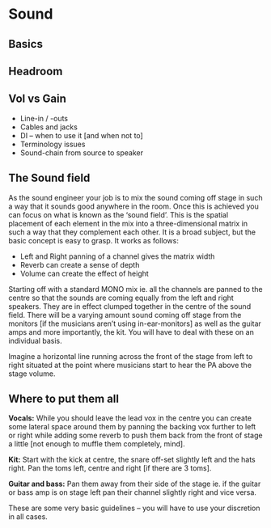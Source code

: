 # Sound

## Basics

## Headroom

## Vol vs Gain

- Line-in / -outs
- Cables and jacks
- DI – when to use it [and when not to]
- Terminology issues
- Sound-chain from source to speaker

## The Sound field

As the sound engineer your job is to mix the sound coming off stage in such a way that it sounds good anywhere in the room. Once this is achieved you can focus on what is known as the ‘sound field’. This is the spatial placement of each element in the mix into a three-dimensional matrix in such a way that they complement each other. It is a broad subject, but the basic concept is easy to grasp. It works as follows:
- Left and Right panning of a channel gives the matrix width
- Reverb can create a sense of depth
- Volume can create the effect of height

Starting off with a standard MONO mix ie. all the channels are panned to the centre so that the sounds are coming equally from the left and right speakers. They are in effect clumped together in the centre of the sound field. There will be a varying amount sound coming off stage from the monitors [if the musicians aren’t using in-ear-monitors] as well as the guitar amps and more importantly, the kit. You will have to deal with these on an individual basis.

Imagine a horizontal line running across the front of the stage from left to right situated at the point where musicians start to hear the PA above the stage volume.


## Where to put them all

**Vocals:** While you should leave the lead vox in the centre you can create some lateral space around them by panning the backing vox further to left or right while adding some reverb to push them back from the front of stage a little [not enough to muffle them completely, mind].

**Kit:** Start with the kick at centre, the snare off-set slightly left and the hats right. Pan the toms left, centre and right [if there are 3 toms].

**Guitar and bass:** Pan them away from their side of the stage ie. if the guitar or bass amp is on stage left pan their channel slightly right and vice versa.

These are some very basic guidelines – you will have to use your discretion in all cases.

